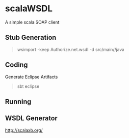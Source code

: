 scalaWSDL
==================

A simple scala SOAP client

Stub Generation
---------------

> wsimport -keep Authorize.net.wsdl -d src/main//java

Coding
------

Generate Eclipse Artifacts

> sbt eclipse


Running
-------

WSDL Generator 
--------------

http://scalaxb.org/
